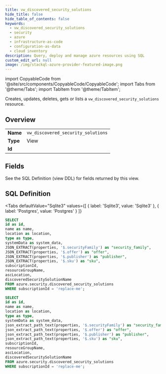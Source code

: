 ```yaml
--- 
title: vw_discovered_security_solutions
hide_title: false
hide_table_of_contents: false
keywords:
  - vw_discovered_security_solutions
  - security
  - azure
  - infrastructure-as-code
  - configuration-as-data
  - cloud inventory
description: Query, deploy and manage azure resources using SQL
custom_edit_url: null
image: /img/stackql-azure-provider-featured-image.png
---
```


import CopyableCode from '@site/src/components/CopyableCode/CopyableCode';
import Tabs from '@theme/Tabs';
import TabItem from '@theme/TabItem';

Creates, updates, deletes, gets or lists a <code>vw_discovered_security_solutions</code> resource.

## Overview
<table><tbody>
<tr><td><b>Name</b></td><td><code>vw_discovered_security_solutions</code></td></tr>
<tr><td><b>Type</b></td><td>View</td></tr>
<tr><td><b>Id</b></td><td><CopyableCode code="azure.security.vw_discovered_security_solutions" /></td></tr>
</tbody></table>

## Fields

See the SQL Definition (view DDL) for fields returned by this view.

## SQL Definition

<Tabs
defaultValue="Sqlite3"
values={[
{ label: 'Sqlite3', value: 'Sqlite3' },
{ label: 'Postgres', value: 'Postgres' }
]}
>
<TabItem value="Sqlite3">

```sql
SELECT
id as id,
name as name,
location as location,
type as type,
systemData as system_data,
JSON_EXTRACT(properties, '$.securityFamily') as "security_family",
JSON_EXTRACT(properties, '$.offer') as "offer",
JSON_EXTRACT(properties, '$.publisher') as "publisher",
JSON_EXTRACT(properties, '$.sku') as "sku",
subscriptionId,
resourceGroupName,
ascLocation,
discoveredSecuritySolutionName
FROM azure.security.discovered_security_solutions
WHERE subscriptionId = 'replace-me';
```

</TabItem>
<TabItem value="Postgres">

```sql
SELECT
id as id,
name as name,
location as location,
type as type,
systemData as system_data,
json_extract_path_text(properties, '$.securityFamily') as "security_family",
json_extract_path_text(properties, '$.offer') as "offer",
json_extract_path_text(properties, '$.publisher') as "publisher",
json_extract_path_text(properties, '$.sku') as "sku",
subscriptionId,
resourceGroupName,
ascLocation,
discoveredSecuritySolutionName
FROM azure.security.discovered_security_solutions
WHERE subscriptionId = 'replace-me';
```

</TabItem>
</Tabs>
